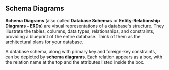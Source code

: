 ## Schema Diagrams
**Schema Diagrams** (also called **Database Schemas** or **Entity-Relationship Diagrams - ERDs**) are visual representations of a database's structure. They illustrate the tables, columns, data types, relationships, and constraints, providing a blueprint of the entire database. Think of them as the architectural plans for your database.  

A database schema, along with primary key and foreign-key constraints, can be depicted by **schema diagrams**. Each relation appears as a box, with the relation name at the top and the attributes listed inside the box.
